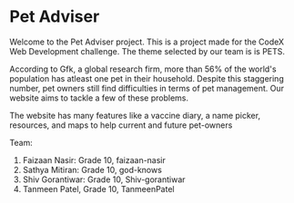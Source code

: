# Pet Adviser

Welcome to the Pet Adviser project. This is a project made for the CodeX Web Development challenge. The theme selected by our team is is PETS. 

According to Gfk, a global research firm, more than 56% of the world's population has atleast one pet in their household. Despite this staggering number, pet owners still find difficulties in terms of pet management. Our website aims to tackle a few of these problems. 

The website has many features like a vaccine diary, a name picker, resources, and maps  to help current and future pet-owners


Team:

1) Faizaan Nasir: Grade 10, faizaan-nasir
2) Sathya Mitiran: Grade 10, god-knows
3) Shiv Gorantiwar: Grade 10, Shiv-gorantiwar
4) Tanmeen Patel, Grade 10, TanmeenPatel
